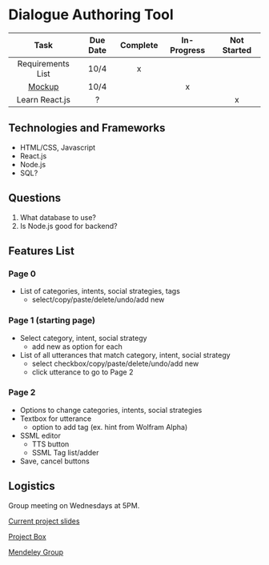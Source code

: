 # Dialogue Authoring Tool
|Task|Due Date|Complete|In-Progress|Not Started|
|:---------:|:---------:|:---------:|:---------:|:---------:|
|Requirements List|10/4|x| | |
|[Mockup](https://drive.google.com/open?id=0B3ds3_lwLn5cTVlaV0RUbnJLZEVXOThvaGlIT2JRUUMzcU5n)|10/4| |x| |
|Learn React.js|?| | |x|

## Technologies and Frameworks
* HTML/CSS, Javascript
* React.js
* Node.js
* SQL?

## Questions
1. What database to use?
2. Is Node.js good for backend?

## Features List
### Page 0
* List of categories, intents, social strategies, tags
  + select/copy/paste/delete/undo/add new
### Page 1 (starting page)
* Select category, intent, social strategy
  + add new as option for each
* List of all utterances that match category, intent, social strategy
  + select checkbox/copy/paste/delete/undo/add new
  + click utterance to go to Page 2
### Page 2
* Options to change categories, intents, social strategies
* Textbox for utterance
  + option to add tag (ex. hint from Wolfram Alpha)
* SSML editor
  + TTS button
  + SSML Tag list/adder
* Save, cancel buttons

## Logistics
Group meeting on Wednesdays at 5PM.

[Current project slides](https://docs.google.com/presentation/d/1quJ2jhKicCUSYnbxKJEueCju1-9yexhnnaAsFyMq8CM/edit?usp=sharing)

[Project Box](https://cmu.box.com/s/bksvdkoy27pxg2k0lm80stzrf0y5pgp6)

[Mendeley Group](https://www.mendeley.com/community/rapt-fall-2017-interns/)
